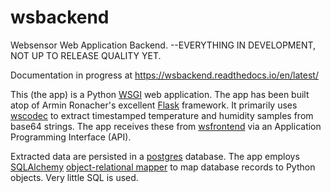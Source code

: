 # wsbackend
Websensor Web Application Backend. --EVERYTHING IN DEVELOPMENT, NOT UP TO RELEASE QUALITY YET.

Documentation in progress at https://wsbackend.readthedocs.io/en/latest/

This (the app) is a Python [WSGI](https://en.wikipedia.org/wiki/Web_Server_Gateway_Interface) web application.
The app has been built atop of Armin Ronacher's excellent [Flask](https://palletsprojects.com/p/flask/) framework. 
It primarily uses [wscodec](https://github.com/websensor/wscodec) to extract timestamped temperature and humidity 
samples from base64 strings. The app receives these from [wsfrontend](https://github.com/websensor/wsfrontend) via an 
Application Programming Interface (API). 

Extracted data are persisted in a [postgres](https://www.postgresql.org/) database. The app employs [SQLAlchemy](https://www.sqlalchemy.org/) 
[object-relational mapper](https://www.fullstackpython.com/object-relational-mappers-orms.html) to map database records to Python objects. 
Very little SQL is used. 
